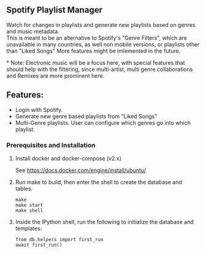 
## Spotify Playlist Manager
Watch for changes in playlists and generate new playlists based on genres and music metadata.  
This is meant to be an alternative to Spotify's "Genre Filters", which are unavailable in many countries, as well non mobile versions, or playlists other than "Liked Songs"
More features might be imlemented in the future.

\* Note: Electronic music will be a focus here, with special features that should help with the filtering, since multi-artist, multi genre collaborations and Remixes are more prominent here.  

## Features:
- Login with Spotify.
- Generate new genre based playlists from "Liked Songs"
- Multi-Genre playlists. User can configure which genres go into which playlist.


### Prerequisites and Installation
1. Install docker and docker-compose (v2.x)

    See https://docs.docker.com/engine/install/ubuntu/

2. Run make to build, then enter the shell to create the database and tables.
    ```
    make
    make start
    make shell
    ```

3. Inside the IPython shell, run the following to initialize the database and templates:
    ```
    from db.helpers import first_run
    await first_run()
    ```
